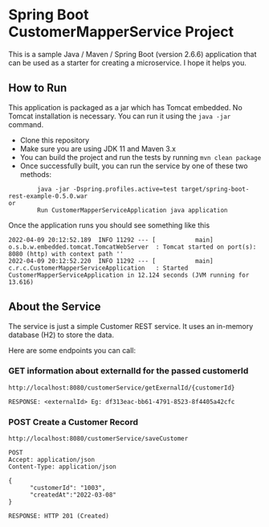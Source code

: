 # Spring Boot CustomerMapperService Project

This is a sample Java / Maven / Spring Boot (version 2.6.6) application that can be used as a starter for creating a microservice. I hope it helps you.

## How to Run 

This application is packaged as a jar which has Tomcat embedded. No Tomcat installation is necessary. You can run it using the ```java -jar``` command.

* Clone this repository 
* Make sure you are using JDK 11 and Maven 3.x
* You can build the project and run the tests by running ```mvn clean package```
* Once successfully built, you can run the service by one of these two methods:
```
        java -jar -Dspring.profiles.active=test target/spring-boot-rest-example-0.5.0.war
or
        Run CustomerMapperServiceApplication java application
```

Once the application runs you should see something like this

```
2022-04-09 20:12:52.189  INFO 11292 --- [           main] o.s.b.w.embedded.tomcat.TomcatWebServer  : Tomcat started on port(s): 8080 (http) with context path ''
2022-04-09 20:12:52.220  INFO 11292 --- [           main] c.r.c.CustomerMapperServiceApplication   : Started CustomerMapperServiceApplication in 12.124 seconds (JVM running for 13.616)

```

## About the Service

The service is just a simple Customer REST service. It uses an in-memory database (H2) to store the data. 

Here are some endpoints you can call:

### GET information about externalId for the passed customerId

```
http://localhost:8080/customerService/getExernalId/{customerId}

RESPONSE: <externalId> Eg: df313eac-bb61-4791-8523-8f4405a42cfc
```

### POST Create a Customer Record

```
http://localhost:8080/customerService/saveCustomer

POST 
Accept: application/json
Content-Type: application/json

{
      "customerId": "1003",
      "createdAt":"2022-03-08"
}

RESPONSE: HTTP 201 (Created)

```
